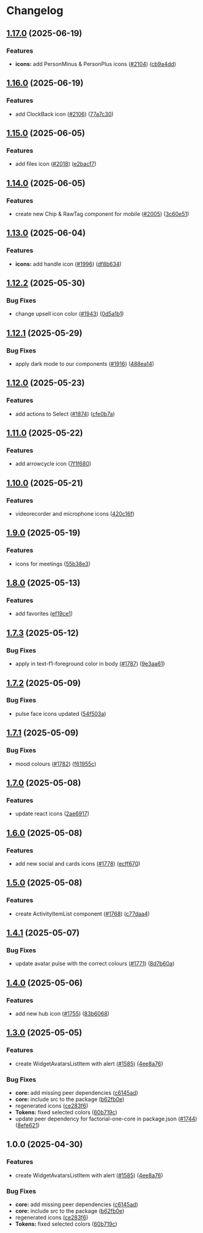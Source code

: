 # Changelog

## [1.17.0](https://github.com/factorialco/factorial-one/compare/factorial-one-core-v1.16.0...factorial-one-core-v1.17.0) (2025-06-19)


### Features

* **icons:** add PersonMinus & PersonPlus icons ([#2104](https://github.com/factorialco/factorial-one/issues/2104)) ([cb9a4dd](https://github.com/factorialco/factorial-one/commit/cb9a4dd6ffb8d049e159bcd7c03d28f4d599d2a2))

## [1.16.0](https://github.com/factorialco/factorial-one/compare/factorial-one-core-v1.15.0...factorial-one-core-v1.16.0) (2025-06-19)


### Features

* add ClockBack icon ([#2106](https://github.com/factorialco/factorial-one/issues/2106)) ([77a7c30](https://github.com/factorialco/factorial-one/commit/77a7c30adbb789e174a1f2f8dac3ca94b5a09f98))

## [1.15.0](https://github.com/factorialco/factorial-one/compare/factorial-one-core-v1.14.0...factorial-one-core-v1.15.0) (2025-06-05)


### Features

* add files icon ([#2018](https://github.com/factorialco/factorial-one/issues/2018)) ([e2bacf7](https://github.com/factorialco/factorial-one/commit/e2bacf73e96d5806dd5c823f3fa21ba904925905))

## [1.14.0](https://github.com/factorialco/factorial-one/compare/factorial-one-core-v1.13.0...factorial-one-core-v1.14.0) (2025-06-05)


### Features

* create new  Chip & RawTag component for mobile ([#2005](https://github.com/factorialco/factorial-one/issues/2005)) ([3c60e51](https://github.com/factorialco/factorial-one/commit/3c60e5181cbc46db31488dd5755abab45071f008))

## [1.13.0](https://github.com/factorialco/factorial-one/compare/factorial-one-core-v1.12.2...factorial-one-core-v1.13.0) (2025-06-04)


### Features

* **icons:** add handle icon ([#1996](https://github.com/factorialco/factorial-one/issues/1996)) ([df8b634](https://github.com/factorialco/factorial-one/commit/df8b6340e4c7d5b603bb2fd74b8ceca2d69c3511))

## [1.12.2](https://github.com/factorialco/factorial-one/compare/factorial-one-core-v1.12.1...factorial-one-core-v1.12.2) (2025-05-30)


### Bug Fixes

* change upsell icon color ([#1943](https://github.com/factorialco/factorial-one/issues/1943)) ([0d5a1b1](https://github.com/factorialco/factorial-one/commit/0d5a1b17b894281a9118b68a658361c9c71f11cf))

## [1.12.1](https://github.com/factorialco/factorial-one/compare/factorial-one-core-v1.12.0...factorial-one-core-v1.12.1) (2025-05-29)


### Bug Fixes

* apply dark mode to our components ([#1916](https://github.com/factorialco/factorial-one/issues/1916)) ([488ea14](https://github.com/factorialco/factorial-one/commit/488ea146128980a77323e24babbdd8a04b174c3f))

## [1.12.0](https://github.com/factorialco/factorial-one/compare/factorial-one-core-v1.11.0...factorial-one-core-v1.12.0) (2025-05-23)


### Features

* add actions to Select ([#1874](https://github.com/factorialco/factorial-one/issues/1874)) ([cfe0b7a](https://github.com/factorialco/factorial-one/commit/cfe0b7a408940989700248293ac775c353c3297d))

## [1.11.0](https://github.com/factorialco/factorial-one/compare/factorial-one-core-v1.10.0...factorial-one-core-v1.11.0) (2025-05-22)


### Features

* add arrowcycle icon ([7f1f680](https://github.com/factorialco/factorial-one/commit/7f1f680e5ad6a749ca1357832a41192daa0b48b7))

## [1.10.0](https://github.com/factorialco/factorial-one/compare/factorial-one-core-v1.9.0...factorial-one-core-v1.10.0) (2025-05-21)


### Features

* videorecorder and microphone icons ([420c16f](https://github.com/factorialco/factorial-one/commit/420c16f1d27417e1d271c68bd1a59c571945903c))

## [1.9.0](https://github.com/factorialco/factorial-one/compare/factorial-one-core-v1.8.0...factorial-one-core-v1.9.0) (2025-05-19)


### Features

* icons for meetings ([55b38e3](https://github.com/factorialco/factorial-one/commit/55b38e3faee0aa36513be485b07a72d889a6183d))

## [1.8.0](https://github.com/factorialco/factorial-one/compare/factorial-one-core-v1.7.3...factorial-one-core-v1.8.0) (2025-05-13)


### Features

* add favorites ([ef19ce1](https://github.com/factorialco/factorial-one/commit/ef19ce14f1fce60074dfd56434f8a14dfa533d6a))

## [1.7.3](https://github.com/factorialco/factorial-one/compare/factorial-one-core-v1.7.2...factorial-one-core-v1.7.3) (2025-05-12)


### Bug Fixes

* apply in text-f1-foreground color in body ([#1787](https://github.com/factorialco/factorial-one/issues/1787)) ([9e3aa61](https://github.com/factorialco/factorial-one/commit/9e3aa61136f7b75205fdb79bb8a2bad518842da8))

## [1.7.2](https://github.com/factorialco/factorial-one/compare/factorial-one-core-v1.7.1...factorial-one-core-v1.7.2) (2025-05-09)


### Bug Fixes

* pulse face icons updated ([54f503a](https://github.com/factorialco/factorial-one/commit/54f503aec4fe9f3a86adc1652cbae3e8d3c90622))

## [1.7.1](https://github.com/factorialco/factorial-one/compare/factorial-one-core-v1.7.0...factorial-one-core-v1.7.1) (2025-05-09)


### Bug Fixes

* mood colours ([#1782](https://github.com/factorialco/factorial-one/issues/1782)) ([f61955c](https://github.com/factorialco/factorial-one/commit/f61955c80ed9c1ff1d8df549b6f034dc28bf91ea))

## [1.7.0](https://github.com/factorialco/factorial-one/compare/factorial-one-core-v1.6.0...factorial-one-core-v1.7.0) (2025-05-08)


### Features

* update react icons ([2ae6917](https://github.com/factorialco/factorial-one/commit/2ae69171e5d3097b95e6ad32f0730de2c1547404))

## [1.6.0](https://github.com/factorialco/factorial-one/compare/factorial-one-core-v1.5.0...factorial-one-core-v1.6.0) (2025-05-08)


### Features

* add new social and cards icons ([#1778](https://github.com/factorialco/factorial-one/issues/1778)) ([ecff670](https://github.com/factorialco/factorial-one/commit/ecff6700581baf0ca809f4018d2a4e8fd82c18a9))

## [1.5.0](https://github.com/factorialco/factorial-one/compare/factorial-one-core-v1.4.1...factorial-one-core-v1.5.0) (2025-05-08)


### Features

* create ActivityItemList component ([#1768](https://github.com/factorialco/factorial-one/issues/1768)) ([c77daa4](https://github.com/factorialco/factorial-one/commit/c77daa42e3ea2c30dd2ab728ddbdd38d76fe1700))

## [1.4.1](https://github.com/factorialco/factorial-one/compare/factorial-one-core-v1.4.0...factorial-one-core-v1.4.1) (2025-05-07)


### Bug Fixes

* update avatar pulse with the correct colours ([#1771](https://github.com/factorialco/factorial-one/issues/1771)) ([8d7b60a](https://github.com/factorialco/factorial-one/commit/8d7b60a35f78005d0fcbd407851ca4659cb6272d))

## [1.4.0](https://github.com/factorialco/factorial-one/compare/factorial-one-core-v1.3.0...factorial-one-core-v1.4.0) (2025-05-06)


### Features

* add new hub icon ([#1755](https://github.com/factorialco/factorial-one/issues/1755)) ([83b6068](https://github.com/factorialco/factorial-one/commit/83b6068693e5b7f41a51d0cf4316c7cb89408d24))

## [1.3.0](https://github.com/factorialco/factorial-one/compare/factorial-one-core-v1.2.5...factorial-one-core-v1.3.0) (2025-05-05)


### Features

* create WidgetAvatarsListItem with alert ([#1585](https://github.com/factorialco/factorial-one/issues/1585)) ([4ee8a76](https://github.com/factorialco/factorial-one/commit/4ee8a76745e3456a513a735e646b6e6ba5256dae))


### Bug Fixes

* **core:** add missing peer dependencies ([c6145ad](https://github.com/factorialco/factorial-one/commit/c6145add828bd3d5d9ab7e598c69cc64792f7e25))
* **core:** include src to the package ([b62fb0e](https://github.com/factorialco/factorial-one/commit/b62fb0ecc46c4517e8a80280d4d4679578a1e610))
* regenerated icons ([ce283f6](https://github.com/factorialco/factorial-one/commit/ce283f6ccea32b8033b32a532cbc2261a034c783))
* **Tokens:** fixed selected colors ([60b719c](https://github.com/factorialco/factorial-one/commit/60b719c15c42295c09bca2016c57b686d40786c9))
* update peer dependency for factorial-one-core in package.json ([#1744](https://github.com/factorialco/factorial-one/issues/1744)) ([8efe621](https://github.com/factorialco/factorial-one/commit/8efe6214e15f2c6ff492620ac6820f8aa32c0b5f))

## 1.0.0 (2025-04-30)


### Features

* create WidgetAvatarsListItem with alert ([#1585](https://github.com/factorialco/factorial-one/issues/1585)) ([4ee8a76](https://github.com/factorialco/factorial-one/commit/4ee8a76745e3456a513a735e646b6e6ba5256dae))


### Bug Fixes

* **core:** add missing peer dependencies ([c6145ad](https://github.com/factorialco/factorial-one/commit/c6145add828bd3d5d9ab7e598c69cc64792f7e25))
* **core:** include src to the package ([b62fb0e](https://github.com/factorialco/factorial-one/commit/b62fb0ecc46c4517e8a80280d4d4679578a1e610))
* regenerated icons ([ce283f6](https://github.com/factorialco/factorial-one/commit/ce283f6ccea32b8033b32a532cbc2261a034c783))
* **Tokens:** fixed selected colors ([60b719c](https://github.com/factorialco/factorial-one/commit/60b719c15c42295c09bca2016c57b686d40786c9))
